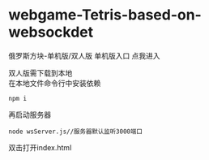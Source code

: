 # webgame-Tetris-based-on-websockdet
俄罗斯方块-单机版/双人版
单机版入口 点我进入

双人版需下载到本地  
在本地文件命令行中安装依赖
```
npm i
```  
再启动服务器
```
node wsServer.js//服务器默认监听3000端口
```  

双击打开index.html
